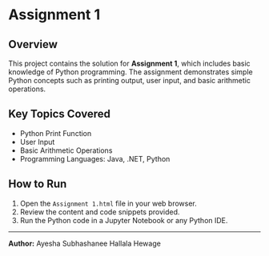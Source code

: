 
# Assignment 1

## Overview
This project contains the solution for **Assignment 1**, which includes basic knowledge of Python programming. The assignment demonstrates simple Python concepts such as printing output, user input, and basic arithmetic operations.

## Key Topics Covered
- Python Print Function
- User Input
- Basic Arithmetic Operations
- Programming Languages: Java, .NET, Python

## How to Run
1. Open the `Assignment 1.html` file in your web browser.
2. Review the content and code snippets provided.
3. Run the Python code in a Jupyter Notebook or any Python IDE.

---

**Author:** Ayesha Subhashanee Hallala Hewage  


